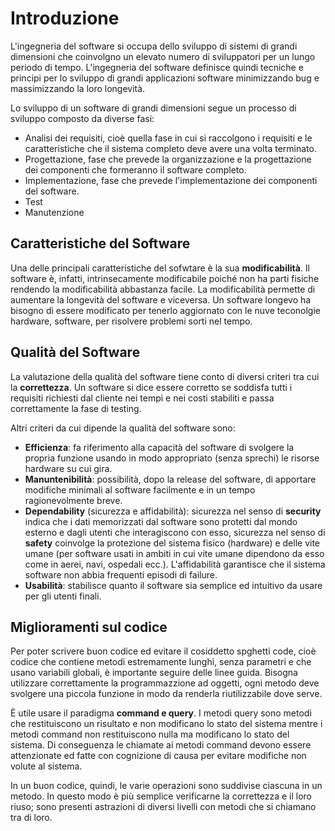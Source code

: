 # Introduzione
L'ingegneria del software si occupa dello sviluppo di sistemi di grandi dimensioni che coinvolgno un elevato numero di sviluppatori per un lungo periodo di tempo. L'ingegneria del software definisce quindi tecniche e principi per lo sviluppo di grandi applicazioni software minimizzando bug e massimizzando la loro longevità.

Lo sviluppo di un software di grandi dimensioni segue un processo di sviluppo composto da diverse fasi:
- Analisi dei requisiti, cioè quella fase in cui si raccolgono i requisiti e le caratteristiche che il sistema completo deve avere una volta terminato.
- Progettazione, fase che prevede la organizzazione e la progettazione dei componenti che formeranno il software completo.
- Implementazione, fase che prevede l'implementazione dei componenti del software.
- Test
- Manutenzione

## Caratteristiche del Software
Una delle principali caratteristiche del sofwtare è la sua **modificabilità**. Il software è, infatti, intrinsecamente modificabile poiché non ha parti fisiche rendendo la modificabilità abbastanza facile. La modificabilità permette di aumentare la longevità del software e viceversa. Un software longevo ha bisogno di essere modificato per tenerlo aggiornato con le nuve teconolgie hardware, software, per risolvere problemi sorti nel tempo. 

## Qualità del Software
La valutazione della qualità del software tiene conto di diversi criteri tra cui la **correttezza**. Un software si dice essere corretto se soddisfa tutti i requisiti richiesti dal cliente nei tempi e nei costi stabiliti e passa correttamente la fase di testing.

Altri criteri da cui dipende la qualità del software sono:
- **Efficienza**: fa riferimento alla capacità del software di svolgere la propria funzione usando in modo appropriato (senza sprechi) le risorse hardware su cui gira.
- **Manuntenibilità**: possibilità, dopo la release del software, di apportare modifiche minimali al software facilmente e in un tempo ragionevolmente breve.
- **Dependability** (sicurezza e affidabilità): sicurezza nel senso di **security** indica che i dati memorizzati dal software sono protetti dal mondo esterno e dagli utenti che interagiscono con esso, sicurezza nel senso di **safety** coinvolge la protezione del sistema fisico (hardware) e delle vite umane (per software usati in ambiti in cui vite umane dipendono da esso come in aerei, navi, ospedali ecc.). L'affidabilità garantisce che il sistema software non abbia frequenti episodi di failure.
- **Usabilità**: stabilisce quanto il software sia semplice ed intuitivo da usare per gli utenti finali.

## Miglioramenti sul codice
Per poter scrivere buon codice ed evitare il cosiddetto spghetti code, cioè codice che contiene metodi estremamente lunghi, senza parametri e che usano variabili globali, è importante seguire delle linee guida. Bisogna utilizzare correttamente la programmazzione ad oggetti, ogni metodo deve svolgere una piccola funzione in modo da renderla riutilizzabile dove serve. 

È utile usare il paradigma **command e query**. I metodi query sono metodi che restituiscono un risultato e non modificano lo stato del sistema mentre i metodi command non restituiscono nulla ma modificano lo stato del sistema. Di conseguenza le chiamate ai metodi command devono essere attenzionate ed fatte con cognizione di causa per evitare modifiche non volute al sistema.

In un buon codice, quindi, le varie operazioni sono suddivise ciascuna in un metodo. In questo modo è più semplice verificarne la correttezza e il loro riuso; sono presenti astrazioni di diversi livelli con metodi che si chiamano tra di loro.